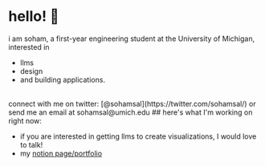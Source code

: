 # hello! 👋
 i am soham, a first-year engineering student at the University of Michigan, interested in 
 + llms
 + design
 + and building applications.
 <br>
 connect with me on twitter: [@sohamsal](https://twitter.com/sohamsal/) 
 or send me an email at sohamsal@umich.edu
## here's what I'm working on right now:

+ if you are interested in getting llms to create visualizations, I would love to talk!
+ my [notion page/portfolio](https://www.notion.so/What-I-m-working-on-42634915a37445c4a0081f08f62f8725) 
